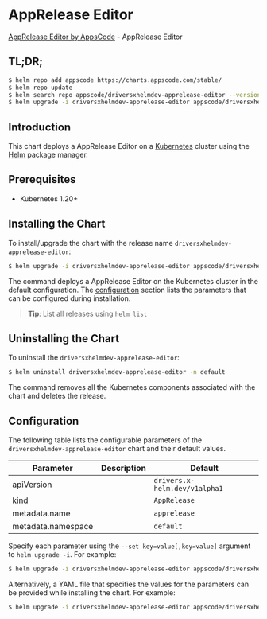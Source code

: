 # AppRelease Editor

[AppRelease Editor by AppsCode](https://appscode.com) - AppRelease Editor

## TL;DR;

```bash
$ helm repo add appscode https://charts.appscode.com/stable/
$ helm repo update
$ helm search repo appscode/driversxhelmdev-apprelease-editor --version=v0.16.0
$ helm upgrade -i driversxhelmdev-apprelease-editor appscode/driversxhelmdev-apprelease-editor -n default --create-namespace --version=v0.16.0
```

## Introduction

This chart deploys a AppRelease Editor on a [Kubernetes](http://kubernetes.io) cluster using the [Helm](https://helm.sh) package manager.

## Prerequisites

- Kubernetes 1.20+

## Installing the Chart

To install/upgrade the chart with the release name `driversxhelmdev-apprelease-editor`:

```bash
$ helm upgrade -i driversxhelmdev-apprelease-editor appscode/driversxhelmdev-apprelease-editor -n default --create-namespace --version=v0.16.0
```

The command deploys a AppRelease Editor on the Kubernetes cluster in the default configuration. The [configuration](#configuration) section lists the parameters that can be configured during installation.

> **Tip**: List all releases using `helm list`

## Uninstalling the Chart

To uninstall the `driversxhelmdev-apprelease-editor`:

```bash
$ helm uninstall driversxhelmdev-apprelease-editor -n default
```

The command removes all the Kubernetes components associated with the chart and deletes the release.

## Configuration

The following table lists the configurable parameters of the `driversxhelmdev-apprelease-editor` chart and their default values.

|     Parameter      | Description |                 Default                  |
|--------------------|-------------|------------------------------------------|
| apiVersion         |             | <code>drivers.x-helm.dev/v1alpha1</code> |
| kind               |             | <code>AppRelease</code>                  |
| metadata.name      |             | <code>apprelease</code>                  |
| metadata.namespace |             | <code>default</code>                     |


Specify each parameter using the `--set key=value[,key=value]` argument to `helm upgrade -i`. For example:

```bash
$ helm upgrade -i driversxhelmdev-apprelease-editor appscode/driversxhelmdev-apprelease-editor -n default --create-namespace --version=v0.16.0 --set apiVersion=drivers.x-helm.dev/v1alpha1
```

Alternatively, a YAML file that specifies the values for the parameters can be provided while
installing the chart. For example:

```bash
$ helm upgrade -i driversxhelmdev-apprelease-editor appscode/driversxhelmdev-apprelease-editor -n default --create-namespace --version=v0.16.0 --values values.yaml
```
